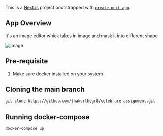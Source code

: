 This is a [Next.js](https://nextjs.org/) project bootstrapped with [`create-next-app`](https://github.com/vercel/next.js/tree/canary/packages/create-next-app).


## App Overview

It's an image editor whick takes in image and mask it into different shape

![image](https://user-images.githubusercontent.com/68949544/228040830-f9e5b7f2-db24-4178-8dd8-a9ce0daf4eb8.png)


## Pre-requisite

1. Make sure docker installed on your system

## Cloning the main branch

```bash
git clone https://github.com/thakurthegr8/celebrare-assignment.git
````

## Running docker-compose
```bash
docker-compose up
````
